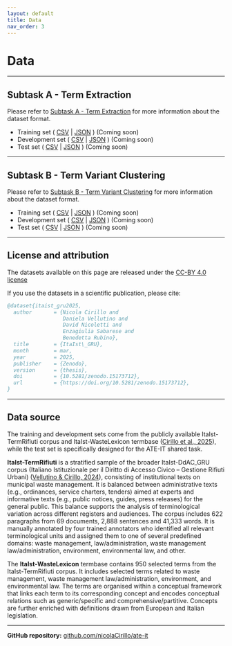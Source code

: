 ```yaml
---
layout: default
title: Data
nav_order: 3
---
```


# Data

---
## Subtask A - Term Extraction

Please refer to [Subtask A - Term Extraction](subtask_a.md) for more information about the dataset format.

- Training set ( [CSV]() \| [JSON]() ) (Coming soon)
- Development set  ( [CSV]() \| [JSON]() ) (Coming soon)
- Test set   ( [CSV]() \| [JSON]() ) (Coming soon)

---
## Subtask B - Term Variant Clustering

Please refer to [Subtask B - Term Variant Clustering](subtask_b.md) for more information about the dataset format.

- Training set  ( [CSV]() \| [JSON]() ) (Coming soon)
- Development set ( [CSV]() \| [JSON]() ) (Coming soon)
- Test set ( [CSV]() \| [JSON]() ) (Coming soon)

---
## License and attribution
The datasets available on this page are released under the [CC-BY 4.0 license](https://creativecommons.org/licenses/by/4.0/)

If you use the datasets in a scientific publication, please cite:

```bibtex
@dataset{itaist_gru2025,
  author       = {Nicola Cirillo and
                  Daniela Vellutino and
                  David Nicoletti and
                  Enzagiulia Sabarese and
                  Benedetta Rubino},
  title        = {ItaIst\_GRU},
  month        = mar,
  year         = 2025,
  publisher    = {Zenodo},
  version      = {thesis},
  doi          = {10.5281/zenodo.15173712},
  url          = {https://doi.org/10.5281/zenodo.15173712},
}
```

---
## Data source
The training and development sets come from the publicly available ItaIst-TermRifiuti corpus and ItaIst-WasteLexicon termbase ([Cirillo et al., 2025](references.md)), while the test set is specifically designed for the ATE-IT shared task.

**ItaIst-TermRifiuti** is a stratified sample of the broader ItaIst-DdAC_GRU corpus (Italiano Istituzionale per il Diritto di Accesso Civico – Gestione Rifiuti Urbani) ([Vellutino & Cirillo, 2024](references.md)), consisting of institutional texts on municipal waste management.
It is balanced between administrative texts (e.g., ordinances, service charters, tenders) aimed at experts and informative texts (e.g., public notices, guides, press releases) for the general public.
This balance supports the analysis of terminological variation across different registers and audiences.
The corpus includes 622 paragraphs from 69 documents, 2,888 sentences and 41,333 words.
It is manually annotated by four trained annotators who identified all relevant terminological units and assigned them to one of several predefined domains: waste management, law/administration, waste management law/administration, environment, environmental law, and other.

The **ItaIst-WasteLexicon** termbase contains 950 selected terms from the ItaIst-TermRifiuti corpus.
It includes selected terms related to waste management, waste management law/administration, environment, and environmental law.
The terms are organised within a conceptual framework that links each term to its corresponding concept and encodes conceptual relations such as generic/specific and comprehensive/partitive.
Concepts are further enriched with definitions drawn from European and Italian legislation.

---
**GitHub repository:** [github.com/nicolaCirillo/ate-it](https://github.com/nicolaCirillo/ate-it)
